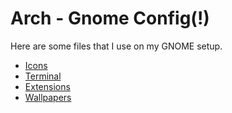 
# Arch - Gnome Config(!)

Here are some files that I use on my GNOME setup.

- [Icons](https://github.com/kerimkaraman/gnome-config/tree/main/icons)
- [Terminal](https://github.com/kerimkaraman/gnome-config/tree/main/terminal)
- [Extensions](https://github.com/kerimkaraman/gnome-config/tree/main/extensions)
- [Wallpapers](https://github.com/kerimkaraman/gnome-config/tree/main/wallpapers)


